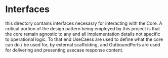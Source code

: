 # Interfaces

this directory  contains interfaces necesasry for interacting with the Core.
A critical portion of the design pattern being employed by this project is that the
core remain agnostic to any and all implementation details not specific
to operational logic. To that end UseCaess are used to define what the core can do / be 
used for, by external scaffolding, and OutboundPorts are used for delivering and presenting
usecase response content.